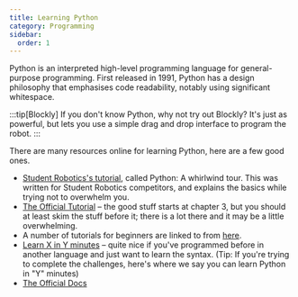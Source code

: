 ```yaml
---
title: Learning Python
category: Programming
sidebar:
  order: 1
---
```

Python is an interpreted high-level programming language for general-purpose programming. First released in 1991, Python has a design philosophy that emphasises code readability, notably using significant whitespace.

:::tip[Blockly]
If you don't know Python, why not try out Blockly? It's just as powerful, but lets you use a simple drag and drop interface to program the robot.
:::

There are many resources online for learning Python, here are a few good ones.

<!--PI_EXTERNAL_LINK_WARNING-->

* [Student Robotics's tutorial](https://www.studentrobotics.org/docs/tutorials/python), called Python: A whirlwind tour. This was written for Student Robotics competitors, and explains the basics while trying not to overwhelm you.
* [The Official Tutorial](http://docs.python.org/tutorial/) – the good stuff starts at chapter 3, but you should at least skim the stuff before it; there is a lot there and it may be a little overwhelming.
* A number of tutorials for beginners are linked to from [here](http://wiki.python.org/moin/BeginnersGuide/NonProgrammers).
* [Learn X in Y minutes](https://learnxinyminutes.com/docs/python/) – quite nice if you've programmed before in another language and just want to learn the syntax. (Tip: If you're trying to complete the challenges, here's where we say you can learn Python in "Y" minutes)
* [The Official Docs](https://docs.python.org/)

